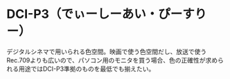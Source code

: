 # DCI-P3（でぃーしーあい・ぴーすりー）
デジタルシネマで用いられる色空間。映画で使う色空間だし、放送で使うRec.709よりも広いので、パソコン用のモニタを買う場合、色の正確性が求められる用途ではDCI-P3準拠のものを最低でも揃えたい。